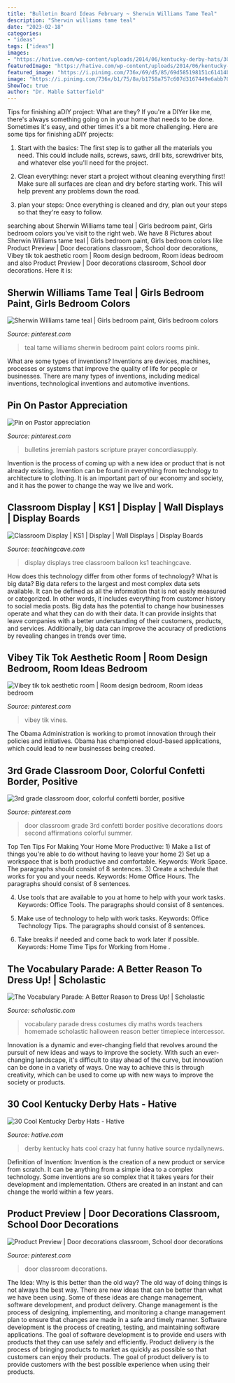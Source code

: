 ```yaml
---
title: "Bulletin Board Ideas February ~ Sherwin Williams Tame Teal"
description: "Sherwin williams tame teal"
date: "2023-02-18"
categories:
- "ideas"
tags: ["ideas"]
images:
- "https://hative.com/wp-content/uploads/2014/06/kentucky-derby-hats/30-kentucky-derby-hats.jpg"
featuredImage: "https://hative.com/wp-content/uploads/2014/06/kentucky-derby-hats/30-kentucky-derby-hats.jpg"
featured_image: "https://i.pinimg.com/736x/69/d5/85/69d585198151c61414ba65232a4a0c86.jpg"
image: "https://i.pinimg.com/736x/b1/75/8a/b1758a757c607d3167449e6abb707895.jpg"
ShowToc: true
author: "Dr. Mable Satterfield"
---
```



Tips for finishing aDIY project: What are they?
If you're a DIYer like me, there's always something going on in your home that needs to be done. Sometimes it's easy, and other times it's a bit more challenging. Here are some tips for finishing aDIY projects:
1. Start with the basics: The first step is to gather all the materials you need. This could include nails, screws, saws, drill bits, screwdriver bits, and whatever else you'll need for the project.

2. Clean everything: never start a project without cleaning everything first! Make sure all surfaces are clean and dry before starting work. This will help prevent any problems down the road.

3. plan your steps: Once everything is cleaned and dry, plan out your steps so that they're easy to follow.

	

		
searching about Sherwin Williams tame teal | Girls bedroom paint, Girls bedroom colors you've visit to the right web. We have 8 Pictures about Sherwin Williams tame teal | Girls bedroom paint, Girls bedroom colors like Product Preview | Door decorations classroom, School door decorations, Vibey tik tok aesthetic room | Room design bedroom, Room ideas bedroom and also Product Preview | Door decorations classroom, School door decorations. Here it is:
		
    
## Sherwin Williams Tame Teal | Girls Bedroom Paint, Girls Bedroom Colors

<img loading=lazy src="https://i.pinimg.com/736x/b1/75/8a/b1758a757c607d3167449e6abb707895.jpg" onerror="this.onerror=null;this.src='https://tse1.mm.bing.net/th?id=OIP.BikKvQw4QnnM3yje_uXOGwHaNK&amp;pid=15.1';" alt="Sherwin Williams tame teal | Girls bedroom paint, Girls bedroom colors">

_Source: pinterest.com_

>teal tame williams sherwin bedroom paint colors rooms pink. 

	

What are some types of inventions?
Inventions are devices, machines, processes or systems that improve the quality of life for people or businesses. There are many types of inventions, including medical inventions, technological inventions and automotive inventions.

    
## Pin On Pastor Appreciation

<img loading=lazy src="https://i.pinimg.com/736x/b0/53/79/b0537976ff2313ca4ff26bafca47c00d.jpg" onerror="this.onerror=null;this.src='https://tse4.mm.bing.net/th?id=OIP._OFEkzWDj2fm3QsNg7DOnwHaLc&amp;pid=15.1';" alt="Pin on Pastor appreciation">

_Source: pinterest.com_

>bulletins jeremiah pastors scripture prayer concordiasupply. 

	

Invention is the process of coming up with a new idea or product that is not already existing. Invention can be found in everything from technology to architecture to clothing. It is an important part of our economy and society, and it has the power to change the way we live and work.

    
## Classroom Display | KS1 | Display | Wall Displays | Display Boards

<img loading=lazy src="https://www.teachingcave.com/wp-content/uploads/2013/10/Balloon-Display.jpg" onerror="this.onerror=null;this.src='https://tse4.mm.bing.net/th?id=OIP.US6aKdQEqzU88eL51RpcdgHaK6&amp;pid=15.1';" alt="Classroom Display | KS1 | Display | Wall Displays | Display Boards">

_Source: teachingcave.com_

>display displays tree classroom balloon ks1 teachingcave. 

	

How does this technology differ from other forms of technology?
What is big data? Big data refers to the largest and most complex data sets available. It can be defined as all the information that is not easily measured or categorized. In other words, it includes everything from customer history to social media posts.
Big data has the potential to change how businesses operate and what they can do with their data. It can provide insights that leave companies with a better understanding of their customers, products, and services. Additionally, big data can improve the accuracy of predictions by revealing changes in trends over time.

    
## Vibey Tik Tok Aesthetic Room | Room Design Bedroom, Room Ideas Bedroom

<img loading=lazy src="https://i.pinimg.com/736x/df/d4/47/dfd44753ccd3f44ee28a8e22de554dc7.jpg" onerror="this.onerror=null;this.src='https://tse2.mm.bing.net/th?id=OIP.xT1F5PR-kQ5P6a7SLm1LSAHaPN&amp;pid=15.1';" alt="Vibey tik tok aesthetic room | Room design bedroom, Room ideas bedroom">

_Source: pinterest.com_

>vibey tik vines. 

	

The Obama Administration is working to promot innovation through their policies and initiatives. Obama has championed cloud-based applications, which could lead to new businesses being created.

    
## 3rd Grade Classroom Door, Colorful Confetti Border, Positive

<img loading=lazy src="https://i.pinimg.com/736x/69/d5/85/69d585198151c61414ba65232a4a0c86.jpg" onerror="this.onerror=null;this.src='https://tse1.mm.bing.net/th?id=OIP.I8EOwHHrIdHVp0P5mbHLAgHaPZ&amp;pid=15.1';" alt="3rd grade classroom door, colorful confetti border, positive">

_Source: pinterest.com_

>door classroom grade 3rd confetti border positive decorations doors second affirmations colorful summer. 

	

Top Ten Tips For Making Your Home More Productive: 1) Make a list of things you're able to do without having to leave your home
2) Set up a workspace that is both productive and comfortable. Keywords: Work Space. The paragraphs should consist of 8 sentences.
3) Create a schedule that works for you and your needs. Keywords: Home Office Hours. The paragraphs should consist of 8 sentences.

4) Use tools that are available to you at home to help with your work tasks. Keywords: Office Tools. The paragraphs should consist of 8 sentences.

5) Make use of technology to help with work tasks. Keywords: Office Technology Tips. The paragraphs should consist of 8 sentences.

6) Take breaks if needed and come back to work later if possible. Keywords: Home Time Tips for Working from Home .

    
## The Vocabulary Parade: A Better Reason To Dress Up! | Scholastic

<img loading=lazy src="https://www.scholastic.com/content/dam/teachers/blogs/alycia-zimmerman/migrated-files/vparade_timepiecejunhao.jpg" onerror="this.onerror=null;this.src='https://tse1.mm.bing.net/th?id=OIP.T-wjM5ZnyDOukT3Ugyuj8gHaJ4&amp;pid=15.1';" alt="The Vocabulary Parade: A Better Reason to Dress Up! | Scholastic">

_Source: scholastic.com_

>vocabulary parade dress costumes diy maths words teachers homemade scholastic halloween reason better timepiece intercessor. 

	

Innovation is a dynamic and ever-changing field that revolves around the pursuit of new ideas and ways to improve the society. With such an ever-changing landscape, it's difficult to stay ahead of the curve, but innovation can be done in a variety of ways. One way to achieve this is through creativity, which can be used to come up with new ways to improve the society or products.

    
## 30 Cool Kentucky Derby Hats - Hative

<img loading=lazy src="https://hative.com/wp-content/uploads/2014/06/kentucky-derby-hats/30-kentucky-derby-hats.jpg" onerror="this.onerror=null;this.src='https://tse4.mm.bing.net/th?id=OIP.wsj969OiLmzcQMTDIg1wRwHaGO&amp;pid=15.1';" alt="30 Cool Kentucky Derby Hats - Hative">

_Source: hative.com_

>derby kentucky hats cool crazy hat funny hative source nydailynews. 

	

Definition of Invention:
Invention is the creation of a new product or service from scratch. It can be anything from a simple idea to a complex technology. Some inventions are so complex that it takes years for their development and implementation. Others are created in an instant and can change the world within a few years.

    
## Product Preview | Door Decorations Classroom, School Door Decorations

<img loading=lazy src="https://i.pinimg.com/736x/95/aa/88/95aa881de2d7b3703c6df3cde7d5805c.jpg" onerror="this.onerror=null;this.src='https://tse3.mm.bing.net/th?id=OIP.bz-SARMQ_57Mv7ZmO6g4FAHaJ3&amp;pid=15.1';" alt="Product Preview | Door decorations classroom, School door decorations">

_Source: pinterest.com_

>door classroom decorations. 

	

The Idea: Why is this better than the old way?
The old way of doing things is not always the best way. There are new ideas that can be better than what we have been using. Some of these ideas are change management, software development, and product delivery. Change management is the process of designing, implementing, and monitoring a change management plan to ensure that changes are made in a safe and timely manner. Software development is the process of creating, testing, and maintaining software applications. The goal of software development is to provide end users with products that they can use safely and efficiently. Product delivery is the process of bringing products to market as quickly as possible so that customers can enjoy their products. The goal of product delivery is to provide customers with the best possible experience when using their products.


